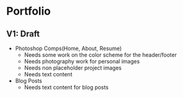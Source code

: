 <h1>Portfolio</h1>
<h2>V1: Draft</h2> 
<ul>
  <li>Photoshop Comps(Home, About, Resume)
    <ul>
      <li>Needs some work on the color scheme for the header/footer</li>
      <li>Needs photography work for personal images</li>
      <li>Needs non placeholder project images</li>
      <li>Needs text content</li>
    </ul>
  </li>
  <li>Blog Posts
    <ul>
      <li>Needs text content for blog posts</li>
    </ul>
  </li>
